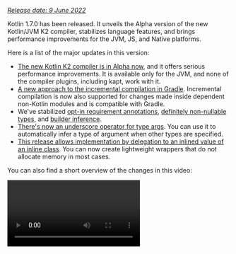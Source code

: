 [//]: # (title: What's new in Kotlin 1.7.0)

_[Release date: 9 June 2022](releases.md#release-details)_

Kotlin 1.7.0 has been released. It unveils the Alpha version of the new Kotlin/JVM K2 compiler, stabilizes language
features, and brings performance improvements for the JVM, JS, and Native platforms.

Here is a list of the major updates in this version:

* [The new Kotlin K2 compiler is in Alpha now](#new-kotlin-k2-compiler-for-the-jvm-in-alpha), and it offers serious
  performance improvements. It is available only for the JVM, and none of the compiler plugins, including kapt, work with it.
* [A new approach to the incremental compilation in Gradle](#a-new-approach-to-incremental-compilation). Incremental
  compilation is now also supported for changes made inside dependent non-Kotlin modules and is compatible with Gradle.
* We've stabilized [opt-in requirement annotations](#stable-opt-in-requirements), [definitely non-nullable types](#stable-definitely-non-nullable-types),
  and [builder inference](#stable-builder-inference).
* [There's now an underscore operator for type args](#underscore-operator-for-type-arguments). You can use it to
  automatically infer a type of argument when other types are specified.
* [This release allows implementation by delegation to an inlined value of an inline class](#allow-implementation-by-delegation-to-an-inlined-value-of-an-inline-class). You can now create
  lightweight wrappers that do not allocate memory in most cases.

You can also find a short overview of the changes in this video:

<video href="54WEfLKtCGk" title="What's new in Kotlin 1.7.0"/>

## New Kotlin K2 compiler for the JVM in Alpha

This Kotlin release introduces the **Alpha** version of the new Kotlin K2 compiler. The new compiler aims to speed up
the development of new language features, unify all of the platforms Kotlin supports, bring performance improvements, and
provide an API for compiler extensions.

We've already published some detailed explanations of our new compiler and its benefits:

* [The Road to the New Kotlin Compiler](https://www.youtube.com/watch?v=iTdJJq_LyoY)
* [K2 Compiler: a Top-Down View](https://www.youtube.com/watch?v=db19VFLZqJM)

It's important to point out that with the Alpha version of the new K2 compiler we were primarily focused on performance
improvements, and it only works with JVM projects. It doesn't support Kotlin/JS, Kotlin/Native, or other multi-platform
projects, and none of compiler plugins, including [kapt](kapt.md), work with it.

Our benchmarks show some outstanding results on our internal projects:

| Project       | Current Kotlin compiler performance | New K2 Kotlin compiler performance | Performance boost |
|---------------|-------------------------------------|------------------------------------|-------------------|
| Kotlin        | 2.2 KLOC/s                          | 4.8 KLOC/s                         | ~ x2.2            |
| YouTrack      | 1.8 KLOC/s                          | 4.2 KLOC/s                         | ~ x2.3            |
| IntelliJ IDEA | 1.8 KLOC/s                          | 3.9 KLOC/s                         | ~ x2.2            |
| Space         | 1.2 KLOC/s                          | 2.8 KLOC/s                         | ~ x2.3            |

> The KLOC/s performance numbers stand for the number of thousands of lines of code that the compiler processes per
> second.
>
> {type="tip"}

You can check out the performance boost on your JVM projects and compare it with the results of the old compiler. To
enable the Kotlin K2 compiler, use the following compiler option:

```bash
-Xuse-k2
```

Also, the K2 compiler [includes a number of bugfixes](https://youtrack.jetbrains.com/issues/KT?q=tag:%20fixed-in-frontend-ir%20sort%20by:%20Priority,%20votes,%20updated).
Please note that even issues with **State: Open** from this list are in fact fixed in K2.

The next Kotlin releases will improve the stability of the K2 compiler and provide more features, so stay tuned!

If you face any performance issues with the Kotlin K2 compiler, please [report them to our issue tracker](https://youtrack.jetbrains.com/newIssue?project=KT&c=Type%20Performance%20Problem&c=Subsystems%20Frontend.%20IR).

## Language

Kotlin 1.7.0 introduces support for implementation by delegation and a new underscore operator for type arguments. It
also stabilizes several language features introduced as previews in previous releases:

* [Implementation by delegation to inlined value of inline class](#allow-implementation-by-delegation-to-an-inlined-value-of-an-inline-class)
* [Underscore operator for type arguments](#underscore-operator-for-type-arguments)
* [Stable builder inference](#stable-builder-inference)
* [Stable opt-in requirements](#stable-opt-in-requirements)
* [Stable definitely non-nullable types](#stable-definitely-non-nullable-types)

### Allow implementation by delegation to an inlined value of an inline class

If you want to create a lightweight wrapper for a value or class instance, it's necessary to implement all interface
methods by hand. Implementation by delegation solves this issue, but it did not work with inline classes before 1.7.0.
This restriction has been removed, so you can now create lightweight wrappers that do not allocate memory in most cases.

```kotlin
interface Bar {
    fun foo() = "foo"
}

@JvmInline
value class BarWrapper(val bar: Bar): Bar by bar

fun main() {
    val bw = BarWrapper(object: Bar {})
    println(bw.foo())
}
```

### Underscore operator for type arguments

Kotlin 1.7.0 introduces an underscore operator, `_`, for type arguments. You can use it to automatically infer a type
argument when other types are specified:

```kotlin
abstract class SomeClass<T> {
    abstract fun execute(): T
}

class SomeImplementation : SomeClass<String>() {
    override fun execute(): String = "Test"
}

class OtherImplementation : SomeClass<Int>() {
    override fun execute(): Int = 42
}

object Runner {
    inline fun <reified S: SomeClass<T>, T> run(): T {
        return S::class.java.getDeclaredConstructor().newInstance().execute()
    }
}

fun main() {
    // T is inferred as String because SomeImplementation derives from SomeClass<String>
    val s = Runner.run<SomeImplementation, _>()
    assert(s == "Test")

    // T is inferred as Int because OtherImplementation derives from SomeClass<Int>
    val n = Runner.run<OtherImplementation, _>()
    assert(n == 42)
}
```

> You can use the underscore operator in any position in the variables list to infer a type argument.
>
{type="note"}

### Stable builder inference

Builder inference is a special kind of type inference that is useful when calling generic builder functions. It helps
the compiler infer the type arguments of a call using the type information about other calls inside its lambda argument.

Starting with 1.7.0, builder inference is automatically activated if a regular type inference cannot get enough
information about a type without specifying the `-Xenable-builder-inference` compiler option, which
was [introduced in 1.6.0](whatsnew16.md#changes-to-builder-inference).

[Learn how to write custom generic builders](using-builders-with-builder-inference.md).

### Stable opt-in requirements

[Opt-in requirements](opt-in-requirements.md) are now [Stable](components-stability.md) and do not require
additional compiler configuration.

Before 1.7.0, the opt-in feature itself required the argument `-opt-in=kotlin.RequiresOptIn` to avoid a warning. It no
longer requires this; however, you can still use the compiler argument `-opt-in` to opt-in for other
annotations, [module-wise](opt-in-requirements.md#module-wide-opt-in).

### Stable definitely non-nullable types

In Kotlin 1.7.0, definitely non-nullable types have been promoted to [Stable](components-stability.md). They provide
better interoperability when extending generic Java classes and interfaces.

You can mark a generic type parameter as definitely non-nullable at the use site with the new syntax `T & Any.` The
syntactic form comes from the notation for [intersection types](https://en.wikipedia.org/wiki/Intersection_type) and is
now limited to a type parameter with nullable upper bounds on the left side of `&` and a non-nullable `Any` on the right
side:

```kotlin
fun <T> elvisLike(x: T, y: T & Any): T & Any = x ?: y

fun main() {
    // OK
    elvisLike<String>("", "").length
    // Error: 'null' cannot be a value of a non-null type
    elvisLike<String>("", null).length

    // OK
    elvisLike<String?>(null, "").length
    // Error: 'null' cannot be a value of a non-null type
    elvisLike<String?>(null, null).length
}
```

Learn more about definitely non-nullable types
in [this KEEP](https://github.com/Kotlin/KEEP/blob/c72601cf35c1e95a541bb4b230edb474a6d1d1a8/proposals/definitely-non-nullable-types.md).

## Kotlin/JVM

This release brings performance improvements for the Kotlin/JVM compiler and a new compiler option. Additionally,
callable references to functional interface constructors have become Stable. Note that since 1.7.0, the default target
version for Kotlin/JVM compilations is now `1.8`.

* [Compiler performance optimizations](#compiler-performance-optimizations)
* [New compiler option `-Xjdk-release`](#new-compiler-option-xjdk-release)
* [Stable callable references to functional interface constructors](#stable-callable-references-to-functional-interface-constructors)
* [Removed the JVM target version 1.6](#removed-jvm-target-version-1-6)

### Compiler performance optimizations

Kotlin 1.7.0 introduces performance improvements for the Kotlin/JVM compiler. According to our benchmarks, compilation
time has been [reduced by 10% on average](https://youtrack.jetbrains.com/issue/KT-48233/Switching-to-JVM-IR-backend-increases-compilation-time-by-more-t#focus=Comments-27-6114542.0-0)
compared to Kotlin 1.6.0. Projects with lots of usages of inline functions, for
example, [projects using `kotlinx.html`](https://youtrack.jetbrains.com/issue/KT-51416/Compilation-of-kotlinx-html-DSL-should-still-be-faster),
will compile faster thanks to the improvements to the bytecode postprocessing.

### New compiler option: -Xjdk-release

Kotlin 1.7.0 presents a new compiler option, `-Xjdk-release`. This option is similar to
the [javac's command-line `--release` option](http://openjdk.java.net/jeps/247). The `-Xjdk-release` option controls the
target bytecode version and limits the API of the JDK in the classpath to the specified Java version. For
example, `kotlinc -Xjdk-release=1.8` won't allow referencing `java.lang.Module` even if the JDK in the dependencies is
version 9 or higher.

> This option is [not guaranteed](https://youtrack.jetbrains.com/issue/KT-29974) to be effective for each JDK distribution.
>
{type="note"}

Please leave your feedback
on [this YouTrack ticket](https://youtrack.jetbrains.com/issue/KT-29974/Add-a-compiler-option-Xjdk-release-similar-to-javac-s-release-to).

### Stable callable references to functional interface constructors

[Callable references](reflection.md#callable-references) to functional interface constructors are
now [Stable](components-stability.md). Learn how
to [migrate](fun-interfaces.md#migration-from-an-interface-with-constructor-function-to-a-functional-interface)
from an interface with a constructor function to a functional interface using callable references.

Please report any issues you find in [YouTrack](https://youtrack.jetbrains.com/newissue?project=kt).

### Removed JVM target version 1.6

The default target version for Kotlin/JVM compilations is `1.8`. The `1.6` target has been removed.

Please migrate to JVM target 1.8 or above. Learn how to update the JVM target version for:

* [Gradle](gradle.md#attributes-specific-to-jvm)
* [Maven](maven.md#attributes-specific-to-jvm)
* [The command-line compiler](compiler-reference.md#jvm-target-version)

## Kotlin/Native

Kotlin 1.7.0 includes changes to Objective-C and Swift interoperability and stabilizes features that were introduced in
previous releases. It also brings performance improvements for the new memory manager along with other updates:

* [Performance improvements for the new memory manager](#performance-improvements-for-the-new-memory-manager)
* [Unified compiler plugin ABI with JVM and JS IR backends](#unified-compiler-plugin-abi-with-jvm-and-js-ir-backends)
* [Support for standalone Android executables](#support-for-standalone-android-executables)
* [Interop with Swift async/await: returning `Void` instead of `KotlinUnit`](#interop-with-swift-async-await-returning-void-instead-of-kotlinunit)
* [Prohibited undeclared exceptions through Objective-C bridges](#prohibited-undeclared-exceptions-through-objective-c-bridges)
* [Improved CocoaPods integration](#improved-cocoapods-integration)
* [Overriding of the Kotlin/Native compiler download URL](#overriding-the-kotlin-native-compiler-download-url)

### Performance improvements for the new memory manager

> The new Kotlin/Native memory manager is in [Alpha](components-stability.md).
> It may change incompatibly and require manual migration in the future.
> We would appreciate your feedback in [YouTrack](https://youtrack.jetbrains.com/issue/KT-48525).
>
{type="note"}

The new memory manager is still in Alpha, but it is on its way to becoming [Stable](components-stability.md).
This release delivers significant performance improvements for the new memory manager, especially in garbage
collection (GC). In particular, concurrent implementation of the sweep phase, [introduced in 1.6.20](whatsnew1620.md),
is now enabled by default. This helps reduce the time the application is paused for GC. The new GC scheduler is better
at choosing the GC frequency, especially for larger heaps.

Also, we've specifically optimized debug binaries, ensuring that the proper optimization level and link-time
optimizations are used in the implementation code of the memory manager. This helped us improve execution time by
roughly 30% for debug binaries on our benchmarks.

Try using the new memory manager in your projects to see how it works, and share your feedback with us
in [YouTrack](https://youtrack.jetbrains.com/issue/KT-48525).

### Unified compiler plugin ABI with JVM and JS IR backends

Starting with Kotlin 1.7.0, the Kotlin Multiplatform Gradle plugin uses the embeddable compiler jar for Kotlin/Native by
default. This [feature was announced in 1.6.0](whatsnew16.md#unified-compiler-plugin-abi-with-jvm-and-js-ir-backends) as
Experimental, and now it's stable and ready to use.

This improvement is very handy for library authors, as it improves the compiler plugin development experience. Before
this release, you had to provide separate artifacts for Kotlin/Native, but now you can use the same compiler plugin
artifacts for Native and other supported platforms.

> This feature might require plugin developers to take migration steps for their existing plugins.
>
> Learn how to prepare your plugin for the update in
> this [YouTrack issue](https://youtrack.jetbrains.com/issue/KT-48595).
>
{type="warning"}

### Support for standalone Android executables

Kotlin 1.7.0 provides full support for generating standard executables for Android Native targets.
It was [introduced in 1.6.20](whatsnew1620.md#support-for-standalone-android-executables), and now it's enabled
by default.

If you want to roll back to the previous behavior when Kotlin/Native generated shared libraries, use the following
setting:

```kotlin
binaryOptions["androidProgramType"] = "nativeActivity"
```

### Interop with Swift async/await: returning Void instead of KotlinUnit

Kotlin `suspend` functions now return the `Void` type instead of `KotlinUnit` in Swift. This is the result of the
improved interop with Swift's `async`/`await`. This feature
was [introduced in 1.6.20](whatsnew1620.md#interop-with-swift-async-await-returning-void-instead-of-kotlinunit),
and this release enables this behavior by default.

You don't need to use the `kotlin.native.binary.unitSuspendFunctionObjCExport=proper` property anymore to return the
proper type for such functions.

### Prohibited undeclared exceptions through Objective-C bridges

When you call Kotlin code from Swift/Objective-C code (or vice versa) and this code throws an exception, it should be
handled by the code where the exception occurred, unless you specifically allowed the forwarding of exceptions between
languages with proper conversion (for example, using the `@Throws` annotation).

Previously, Kotlin had another unintended behavior where undeclared exceptions could "leak" from one language to another
in some cases. Kotlin 1.7.0 fixes that issue, and now such cases lead to program termination.

So, for example, if you have a `{ throw Exception() }` lambda in Kotlin and call it from Swift, in Kotlin 1.7.0 it will
terminate as soon as the exception reaches the Swift code. In previous Kotlin versions, such an exception could leak to
the Swift code.

The `@Throws` annotation continues to work as before.

### Improved CocoaPods integration

Starting with Kotlin 1.7.0, you no longer need to install the `cocoapods-generate` plugin if you want to integrate
CocoaPods in your projects.

Previously, you needed to install both the CocoaPods dependency manager and the `cocoapods-generate` plugin to use
CocoaPods, for example, to handle [iOS dependencies](multiplatform-mobile-ios-dependencies.md#with-cocoapods) in
Kotlin Multiplatform Mobile projects.

Now setting up the CocoaPods integration is easier, and we've resolved the issue when `cocoapods-generate` couldn't be
installed on Ruby 3 and later. Now the newest Ruby versions that work better on Apple M1 are also supported.

See how to set up
the [initial CocoaPods integration](native-cocoapods.md#set-up-the-environment-to-work-with-cocoapods).

### Overriding the Kotlin/Native compiler download URL

Starting with Kotlin 1.7.0, you can customize the download URL for the Kotlin/Native compiler. This is useful when
external links on the CI are forbidden.

To override the default base URL `https://download.jetbrains.com/kotlin/native/builds`, use the following Gradle
property:

```properties
kotlin.native.distribution.baseDownloadUrl=https://example.com
```

> The downloader will append the native version and target OS to this base URL to ensure it downloads the actual
> compiler distribution.
>
{type="note"}

## Kotlin/JS

Kotlin/JS is receiving further improvements to the [JS IR compiler backend](js-ir-compiler.md) along with other updates
that can make your development experience better:

* [Performance improvements for the new IR backend](#performance-improvements-for-the-new-ir-backend)
* [Minification for member names when using IR](#minification-for-member-names-when-using-ir)
* [Support for older browsers via polyfills in the IR backend](#support-for-older-browsers-via-polyfills-in-the-ir-backend)
* [Dynamically load JavaScript modules from js expressions](#dynamically-load-javascript-modules-from-js-expressions)
* [Specify environment variables for JavaScript test runners](#specify-environment-variables-for-javascript-test-runners)

### Performance improvements for the new IR backend

This release has some major updates that should improve your development experience:

* Incremental compilation performance of Kotlin/JS has been significantly improved. It takes less time to build your JS
  projects. Incremental rebuilds should now be roughly on par with the legacy backend in many cases now.
* The Kotlin/JS final bundle requires less space, as we have significantly reduced the size of the final artifacts.
  We've measured up to a 20% reduction in the production bundle size compared to the legacy backend for some large
  projects.
* Type checking for interfaces has been improved by orders of magnitude.
* Kotlin generates higher-quality JS code

### Minification for member names when using IR

The Kotlin/JS IR compiler now uses its internal information about the relationships of your Kotlin classes and functions
to apply more efficient minification, shortening the names of functions, properties, and classes. This shrinks the
resulting bundled applications.

This type of minification is automatically applied when you build your Kotlin/JS application in production mode and is
enabled by default. To disable member name minification, use the `-Xir-minimized-member-names` compiler flag:

```kotlin
kotlin {
    js(IR) {
        compilations.all {
            compileKotlinTask.kotlinOptions.freeCompilerArgs += listOf("-Xir-minimized-member-names=false")
        }
    }
}
```

### Support for older browsers via polyfills in the IR backend

The IR compiler backend for Kotlin/JS now includes the same polyfills as the legacy backend. This allows code compiled
with the new compiler to run in older browsers that do not support all the methods from ES2015 used by the Kotlin
standard library. Only those polyfills actually used by the project are included in the final bundle, which minimizes
their potential impact on the bundle size.

This feature is enabled by default when using the IR compiler, and you don't need to configure it.

### Dynamically load JavaScript modules from js expressions

When working with the JavaScript modules, most applications use static imports, whose use is covered with
the [JavaScript module integration](js-modules.md). However, Kotlin/JS was missing a mechanism to load JavaScript
modules dynamically at runtime in your applications.

Starting with Kotlin 1.7.0, the `import` statement from JavaScript is supported in `js` blocks, allowing you to
dynamically bring packages into your application at runtime:

```kotlin
val myPackage = js("import('my-package')")
```

### Specify environment variables for JavaScript test runners

To tune Node.js package resolution or pass external information to Node.js tests, you can now specify environment
variables used by the JavaScript test runners. To define an environment variable, use the `environment()` function with
a key-value pair inside the `testTask` block in your build script:

```kotlin
kotlin {
    js {
        nodejs {
            testTask {
                environment("key", "value")
            }
        }
    }
}
```

## Standard library

In Kotlin 1.7.0, the standard library has received a range of changes and improvements. They introduce new features,
stabilize experimental ones, and unify support for named capturing groups for Native, JS, and the JVM:

* [min() and max() collection functions return as non-nullable](#min-and-max-collection-functions-return-as-non-nullable)
* [Regular expression matching at specific indices](#regular-expression-matching-at-specific-indices)
* [Extended support of previous language and API versions](#extended-support-for-previous-language-and-api-versions)
* [Access to annotations via reflection](#access-to-annotations-via-reflection)
* [Stable deep recursive functions](#stable-deep-recursive-functions)
* [Time marks based on inline classes for default time source](#time-marks-based-on-inline-classes-for-default-time-source)
* [New experimental extension functions for Java Optionals](#new-experimental-extension-functions-for-java-optionals)
* [Support for named capturing groups in JS and Native](#support-for-named-capturing-groups-in-js-and-native)

### min() and max() collection functions return as non-nullable

In [Kotlin 1.4.0](whatsnew14.md), we renamed the `min()` and `max()` collection functions to `minOrNull()`
and `maxOrNull()`. These new names better reflect their behavior – returning null if the receiver collection is empty.
It also helped align the functions' behavior with naming conventions used throughout the Kotlin collections API.

The same was true of `minBy()`, `maxBy()`, `minWith()`, and `maxWith()`, which all got their *OrNull() synonyms in
Kotlin 1.4.0. Older functions affected by this change were gradually deprecated.

Kotlin 1.7.0 reintroduces the original function names, but with a non-nullable return type. The new `min()`, `max()`
, `minBy()`, `maxBy()`, `minWith()`, and `maxWith()` functions now strictly return the collection element or throw an
exception.

```kotlin
fun main() {
    val numbers = listOf<Int>()
    println(numbers.maxOrNull()) // "null"
    println(numbers.max()) // "Exception in... Collection is empty."
}
```

### Regular expression matching at specific indices

The `Regex.matchAt()` and `Regex.matchesAt()`
functions, [introduced in 1.5.30](whatsnew1530.md#matching-with-regex-at-a-particular-position), are now Stable. They
provide a way to check whether a regular expression has an exact match at a particular position in a `String`
or `CharSequence`.

`matchesAt()` checks for a match and returns a boolean result:

```kotlin
fun main() {
    val releaseText = "Kotlin 1.7.0 is on its way!"
    // regular expression: one digit, dot, one digit, dot, one or more digits
    val versionRegex = "\\d[.]\\d[.]\\d+".toRegex()

    println(versionRegex.matchesAt(releaseText, 0)) // "false"
    println(versionRegex.matchesAt(releaseText, 7)) // "true"
}
```

`matchAt()` returns the match if it's found, or `null` if it isn't:

```kotlin
fun main() {
    val releaseText = "Kotlin 1.7.0 is on its way!"
    val versionRegex = "\\d[.]\\d[.]\\d+".toRegex()

    println(versionRegex.matchAt(releaseText, 0)) // "null"
    println(versionRegex.matchAt(releaseText, 7)?.value) // "1.7.0"
}
```

We'd be grateful for your feedback on this [YouTrack issue](https://youtrack.jetbrains.com/issue/KT-34021).

### Extended support for previous language and API versions

To support library authors developing libraries that are meant to be consumable in a wide range of previous Kotlin
versions, and to address the increased frequency of major Kotlin releases, we have extended our support for previous
language and API versions.

With Kotlin 1.7.0, we're supporting three previous language and API versions rather than two. This means Kotlin 1.7.0
supports the development of libraries targeting Kotlin versions down to 1.4.0. For more information on backward
compatibility, see [Compatibility modes](compatibility-modes.md).

### Access to annotations via reflection

The `KAnnotatedElement.[findAnnotations()](https://kotlinlang.org/api/latest/jvm/stdlib/kotlin.reflect.full/find-annotations.html)`
extension function, which was first [introduced in 1.6.0](whatsnew16.md#repeatable-annotations-with-runtime-retention-for-1-8-jvm-target),
is now [Stable](components-stability.md). This [reflection](reflection.md)
function returns all annotations of a given type on an element, including individually applied and repeated annotations.

```kotlin
@Repeatable
annotation class Tag(val name: String)

@Tag("First Tag")
@Tag("Second Tag")
fun taggedFunction() {
    println("I'm a tagged function!")
}

fun main() {
    val x = ::taggedFunction
    val foo = x as KAnnotatedElement
    println(foo.findAnnotations<Tag>())
    // [@Tag(name=First Tag), @Tag(name=Second Tag)]
}
```

### Stable deep recursive functions

Deep recursive functions have been available as an experimental feature
since [Kotlin 1.4.0](https://blog.jetbrains.com/kotlin/2020/07/kotlin-1-4-rc-debugging-coroutines/#Defining_deep_recursive_functions_using_coroutines),
and they are now [Stable](components-stability.md) in Kotlin 1.7.0. Using `DeepRecursiveFunction`, you can define a
function that keeps its stack on the heap instead of using the actual call stack. This allows you to run very deep
recursive computations. To call a deep recursive function, `invoke` it.

In this example, a deep recursive function is used to calculate the depth of a binary tree recursively. Even though this
sample function calls itself recursively 100,000 times, no `StackOverflowError` is thrown:

```kotlin
class Tree(val left: Tree?, val right: Tree?)

val calculateDepth = DeepRecursiveFunction<Tree?, Int> { t ->
    if (t == null) 0 else maxOf(
        callRecursive(t.left),
        callRecursive(t.right)
    ) + 1
}

fun main() {
    // Generate a tree with a depth of 100_000
    val deepTree = generateSequence(Tree(null, null)) { prev ->
        Tree(prev, null)
    }.take(100_000).last()

    println(calculateDepth(deepTree)) // 100000
}
```

Consider using deep recursive functions in your code where your recursion depth exceeds 1000 calls.

### Time marks based on inline classes for default time source

Kotlin 1.7.0 improves the performance of time measurement functionality by changing the time marks returned
by `TimeSource.Monotonic` into inline value classes. This means that calling functions like `markNow()`, `elapsedNow()`
, `measureTime()`, and `measureTimedValue()` doesn't allocate wrapper classes for their `TimeMark` instances. Especially
when measuring a piece of code that is part of a hot path, this can help minimize the performance impact of the
measurement:

```kotlin
@OptIn(ExperimentalTime::class)
fun main() {
    val mark = TimeSource.Monotonic.markNow() // Returned `TimeMark` is inline class
    val elapsedDuration = mark.elapsedNow()
}
```

> This optimization is only available if the time source from which the `TimeMark` is obtained is statically known to
> be `TimeSource.Monotonic`.
>
{type="note"}

### New experimental extension functions for Java Optionals

Kotlin 1.7.0 comes with new convenience functions that simplify working with `Optional` classes in Java. These new
functions can be used to unwrap and convert optional objects on the JVM and help make working with Java APIs more
concise.

The `getOrNull()`, `getOrDefault()`, and `getOrElse()` extension functions allow you to get the value of an `Optional`
if it's present. Otherwise, you get a default value, `null`, or a value returned by a function, respectively:

```kotlin
val presentOptional = Optional.of("I'm here!")

println(presentOptional.getOrNull())
// "I'm here!"

val absentOptional = Optional.empty<String>()

println(absentOptional.getOrNull())
// null
println(absentOptional.getOrDefault("Nobody here!"))
// "Nobody here!"
println(absentOptional.getOrElse {
    println("Optional was absent!")
    "Default value!"
})
// "Optional was absent!"
// "Default value!"
```

The `toList()`, `toSet()`, and `asSequence()` extension functions convert the value of a present `Optional` to a list,
set, or sequence, or return an empty collection otherwise. The `toCollection()` extension function appends
the `Optional` value to an already existing destination collection:

```kotlin
val presentOptional = Optional.of("I'm here!")
val absentOptional = Optional.empty<String>()
println(presentOptional.toList() + "," + absentOptional.toList())
// ["I'm here!"], []
println(presentOptional.toSet() + "," + absentOptional.toSet())
// ["I'm here!"], []
val myCollection = mutableListOf<String>()
absentOptional.toCollection(myCollection)
println(myCollection)
// []
presentOptional.toCollection(myCollection)
println(myCollection)
// ["I'm here!"]
val list = listOf(presentOptional, absentOptional).flatMap { it.asSequence() }
println(list)
// ["I'm here!"]
```

These extension functions are being introduced as Experimental in Kotlin 1.7.0. You can learn more about `Optional`
extensions in [this KEEP](https://github.com/Kotlin/KEEP/pull/291). As always, we welcome your feedback in
the [Kotlin issue tracker](https://kotl.in/issue).

### Support for named capturing groups in JS and Native

Starting with Kotlin 1.7.0, named capturing groups are supported not only on the JVM, but on the JS and Native platforms
as well.

To give a name to a capturing group, use the (`?<name>group`) syntax in your regular expression. To get the text matched
by a group, call the newly introduced [`MatchGroupCollection.get()`](https://kotlinlang.org/api/latest/jvm/stdlib/kotlin.text/get.html)
function and pass the group name.

#### Retrieve matched group value by name

Consider this example for matching city coordinates. To get a collection of groups matched by the regular expression,
use [`groups`](https://kotlinlang.org/api/latest/jvm/stdlib/kotlin.text/-match-result/groups.html). Compare retrieving a
group's contents by its number (index) and by its name using `value`:

```kotlin
fun main() {
    val regex = "\\b(?<city>[A-Za-z\\s]+),\\s(?<state>[A-Z]{2}):\\s(?<areaCode>[0-9]{3})\\b".toRegex()
    val input = "Coordinates: Austin, TX: 123"
    val match = regex.find(input)!!
    println(match.groups["city"]?.value) // "Austin" — by name
    println(match.groups[2]?.value) // "TX" — by number
}
```

#### Named backreferencing

You can now also use group names when backreferencing groups. Backreferences match the same text that was previously
matched by a capturing group. For this, use the `\k<name>` syntax in your regular expression:

```kotlin
fun backRef() {
    val regex = "(?<title>\\w+), yes \\k<title>".toRegex()
    val match = regex.find("Do you copy? Sir, yes Sir!")!!
    println(match.value) // "Sir, yes Sir"
    println(match.groups["title"]?.value) // "Sir"
}
```

#### Named groups in replacement expressions

Named group references can be used with replacement expressions. Consider
the [`replace()`](https://kotlinlang.org/api/latest/jvm/stdlib/kotlin.text/-regex/replace.html) function that substitutes all
occurrences of the specified regular expression in the input with a replacement expression, and
the [`replaceFirst()`](https://kotlinlang.org/api/latest/jvm/stdlib/kotlin.text/-regex/replace-first.html) function that
swaps the first match only.

Occurrences of `${name}` in the replacement string are substituted with the subsequences corresponding to the captured
groups with the specified name. You can compare replacements in group references by name and index:

```kotlin
fun dateReplace() {
    val dateRegex = Regex("(?<dd>\\d{2})-(?<mm>\\d{2})-(?<yyyy>\\d{4})")
    val input = "Date of birth: 27-04-2022"
    println(dateRegex.replace(input, "\${yyyy}-\${mm}-\${dd}")) // "Date of birth: 2022-04-27" — by name
    println(dateRegex.replace(input, "\$3-\$2-\$1")) // "Date of birth: 2022-04-27" — by number
}
```

## Gradle

This release introduces new build reports, support for Gradle plugin variants, new statistics in kapt, and a lot more:

* [A new approach to incremental compilation](#a-new-approach-to-incremental-compilation)
* [New build reports for tracking compiler performance](#build-reports-for-kotlin-compiler-tasks)
* [Changes to the minimum supported versions of Gradle and the Android Gradle plugin](#bumping-minimum-supported-versions)
* [Support for Gradle plugin variants](#support-for-gradle-plugin-variants)
* [Updates in the Kotlin Gradle plugin API](#updates-in-the-kotlin-gradle-plugin-api)
* [Availability of the sam-with-receiver plugin via the plugins API](#the-sam-with-receiver-plugin-is-available-via-the-plugins-api)
* [Changes in compile tasks](#changes-in-compile-tasks)
* [New statistics of generated files by each annotation processor in kapt](#statistics-of-generated-files-by-each-annotation-processor-in-kapt)
* [Deprecation of the kotlin.compiler.execution.strategy system property](#deprecation-of-the-kotlin-compiler-execution-strategy-system-property)
* [Removal of deprecated options, methods, and plugins](#removal-of-deprecated-options-methods-and-plugins)

### A new approach to incremental compilation

> The new approach to incremental compilation is [Experimental](components-stability.md). It may be dropped or changed at any time.
> Opt-in is required (see the details below). We encourage you to use it only for evaluation purposes, and we would
> appreciate your feedback in [YouTrack](https://youtrack.jetbrains.com/issues/KT).
>
{type="warning"}

In Kotlin 1.7.0, we've reworked incremental compilation for cross-module changes. Now incremental compilation is also
supported for changes made inside dependent non-Kotlin modules, and it is compatible with
the [Gradle build cache](https://docs.gradle.org/current/userguide/build_cache.html). Support for compilation avoidance
has also been improved.

We expect you'll see the most significant benefit of the new approach if you use the build cache or frequently make
changes in non-Kotlin Gradle modules. Our tests for the Kotlin project on the `kotlin-gradle-plugin` module show an
improvement of greater than 80% for the changes after the cache hit.

To try this new approach, set the following option in your `gradle.properties`:

```properties
kotlin.incremental.useClasspathSnapshot=true
```

> The new approach to incremental compilation is currently available for the JVM backend in the Gradle build system
> only.
>
{type="note"}

Learn how the new approach to incremental compilation is implemented under the hood in
[this blog post](https://blog.jetbrains.com/kotlin/2022/07/a-new-approach-to-incremental-compilation-in-kotlin/).

Our plan is to stabilize this technology and add support for other backends (JS, for instance) and build systems. We'd
appreciate your reports in [YouTrack](https://youtrack.jetbrains.com/issues/KT) about any issues or strange behavior you
encounter in this compilation scheme. Thank you!

The Kotlin team is very grateful to [Ivan Gavrilovic](https://github.com/gavra0), [Hung Nguyen](https://github.com/hungvietnguyen),
[Cédric Champeau](https://github.com/melix), and other external contributors for their help.

### Build reports for Kotlin compiler tasks

> Kotlin build reports are [Experimental](components-stability.md). They may be dropped or changed at any time.
> Opt-in is required (see details below). Use them only for evaluation purposes. We appreciate your feedback on them
> in [YouTrack](https://youtrack.jetbrains.com/issues/KT).
>
{type="warning"}

Kotlin 1.7.0 introduces build reports that help track compiler performance. Reports contain the durations of different
compilation phases and reasons why compilation couldn't be incremental.

Build reports come in handy when you want to investigate issues with compiler tasks, for example:

* When the Gradle build takes too much time and you want to understand the root cause of the poor performance.
* When the compilation time for the same project differs, sometimes taking seconds, sometimes taking minutes.

To enable build reports, declare where to save the build report output in `gradle.properties`:

```properties
kotlin.build.report.output=file
```

The following values (and their combinations) are available:

* `file` saves build reports in a local file.
* `build_scan` saves build reports in the `custom values` section of the [build scan](https://scans.gradle.com/).

  > The Gradle Enterprise plugin limits the number of custom values and their length. In big projects, some values could
  be lost.
  >
  {type="note"}

* `http` posts build reports using HTTP(S). The POST method sends metrics in the JSON format. Data may change from version
  to version. You can see the current version of the sent data in the [Kotlin repository](https://github.com/JetBrains/kotlin/blob/master/libraries/tools/kotlin-gradle-plugin/src/common/kotlin/org/jetbrains/kotlin/gradle/plugin/statistics/CompileStatisticsData.kt).

There are two common cases that analyzing build reports for long-running compilations can help you resolve:

* The build wasn't incremental. Analyze the reasons and fix underlying problems.
* The build was incremental, but took too much time. Try to reorganize source files — split big files, save separate
  classes in different files, refactor large classes, declare top-level functions in different files, and so on.

Learn more about new build reports in [this blog post](https://blog.jetbrains.com/kotlin/2022/06/introducing-kotlin-build-reports/).

You are welcome to try using build reports in your infrastructure. If you have any feedback, encounter any issues, or
want to suggest improvements, please don't hesitate to report them in
our [issue tracker](https://youtrack.jetbrains.com/newIssue). Thank you!

### Bumping minimum supported versions

Starting with Kotlin 1.7.0, the minimum supported Gradle version is 6.7.1. We had
to [raise the version](https://youtrack.jetbrains.com/issue/KT-49733/Bump-minimal-supported-Gradle-version-to-6-7-1) to
support [Gradle plugin variants](#support-for-gradle-plugin-variants) and the new Gradle API. In the future, we should
not have to raise the minimum supported version as often, thanks to the Gradle plugin variants feature.

Also, the minimal supported Android Gradle plugin version is now 3.6.4.

### Support for Gradle plugin variants

Gradle 7.0 introduced a new feature for Gradle plugin authors
— [plugins with variants](https://docs.gradle.org/7.0/userguide/implementing_gradle_plugins.html#plugin-with-variants).
This feature makes it easier to add support for new Gradle features while maintaining compatibility for Gradle versions
below 7.1. Learn more about [variant selection in Gradle](https://docs.gradle.org/current/userguide/variant_model.html).

With Gradle plugin variants, we can ship different Kotlin Gradle plugin variants for different Gradle versions. The goal
is to support the base Kotlin compilation in the `main` variant, which corresponds to the oldest supported versions of
Gradle. Each variant will have implementations for Gradle features from a corresponding release. The latest variant will
support the widest Gradle feature set. With this approach, we can extend support for older Gradle versions with limited
functionality.

Currently, there are only two variants of the Kotlin Gradle plugin:

* `main` for Gradle versions 6.7.1–6.9.2
* `gradle70` for Gradle versions 7.0 and higher

In future Kotlin releases, we may add more.

To check which variant your build uses, enable
the [`--info` log level](https://docs.gradle.org/current/userguide/logging.html#sec:choosing_a_log_level) and find a
string in the output starting with `Using Kotlin Gradle plugin`, for example, `Using Kotlin Gradle plugin main variant`.

> Here are workarounds for some known issues with variant selection in Gradle:
> * [ResolutionStrategy in pluginManagement is not working for plugins with multivariants](https://github.com/gradle/gradle/issues/20545)
> * [Plugin variants are ignored when a plugin is added as the `buildSrc` common dependency](https://github.com/gradle/gradle/issues/20847)
>
{type="note"}

Leave your feedback
on [this YouTrack ticket](https://youtrack.jetbrains.com/issue/KT-49227/Support-Gradle-plugins-variants).

### Updates in the Kotlin Gradle plugin API

The Kotlin Gradle plugin API artifact has received several improvements:

* There are new interfaces for Kotlin/JVM and Kotlin/kapt tasks with user-configurable inputs.
* There is a new `KotlinBasePlugin` interface that all Kotlin plugins inherit from. Use this interface when you want to
  trigger some configuration action whenever any Kotlin Gradle plugin (JVM, JS, Multiplatform, Native, and other
  platforms) is applied:

  ```kotlin
  project.plugins.withType<org.jetbrains.kotlin.gradle.plugin.KotlinBasePlugin>() {
      // Configure your action here
  }
  ```
  You can leave your feedback about the `KotlinBasePlugin`
  in [this YouTrack ticket](https://youtrack.jetbrains.com/issue/KT-48008/Consider-offering-a-KotlinBasePlugin).

* We've laid the groundwork for the Android Gradle plugin to configure Kotlin compilation within itself, meaning you
  won't need to add the Kotlin Android Gradle plugin to your build.
  Follow [Android Gradle Plugin release announcements](https://developer.android.com/studio/releases/gradle-plugin) to
  learn about the added support and try it out!

### The sam-with-receiver plugin is available via the plugins API

The [sam-with-receiver compiler plugin](sam-with-receiver-plugin.md) is now available via
the [Gradle plugins DSL](https://docs.gradle.org/current/userguide/plugins.html#sec:plugins_block):

```kotlin
plugins {
    id("org.jetbrains.kotlin.plugin.sam.with.receiver") version "$kotlin_version"
}
```

### Changes in compile tasks

Compile tasks have received lots of changes in this release:

* Kotlin compile tasks no longer inherit the Gradle `AbstractCompile` task. They inherit only the `DefaultTask`.
* The `AbstractCompile` task has the `sourceCompatibility` and `targetCompatibility` inputs. Since the `AbstractCompile`
  task is no longer inherited, these inputs are no longer available in Kotlin users' scripts.
* The `SourceTask.stableSources` input is no longer available, and you should use the `sources` input. `setSource(...)`
  methods that are still available.
* All compile tasks now use the `libraries` input for a list of libraries required for compilation. The `KotlinCompile`
  task still has the deprecated Kotlin property `classpath`, which will be removed in future releases.
* Compile tasks still implement the `PatternFilterable` interface, which allows the filtering of Kotlin sources.
  The `sourceFilesExtensions` input was removed in favor of using `PatternFilterable` methods.
* The deprecated `Gradle destinationDir: File` output was replaced with the `destinationDirectory: DirectoryProperty`
  output.
* The Kotlin/Native `AbstractNativeCompile` task now inherits the `AbstractKotlinCompileTool` base class. This is an
  initial step toward integrating Kotlin/Native build tools into all the other tools.

Please leave your feedback in [this YouTrack ticket](https://youtrack.jetbrains.com/issue/KT-32805).

### Statistics of generated files by each annotation processor in kapt

The `kotlin-kapt` Gradle plugin
already [reports performance statistics for each processor](https://github.com/JetBrains/kotlin/pull/4280). Starting
with Kotlin 1.7.0, it can also report statistics on the number of generated files for each annotation processor.

This is useful to track if there are unused annotation processors as a part of the build. You can use the generated
report to find modules that trigger unnecessary annotation processors and update the modules to prevent that.

Enable the statistics in two steps:

* Set the `showProcessorStats` flag to `true` in your `build.gradle.kts`:

  ```kotlin
  kapt {
      showProcessorStats = true
  }

* Set the `kapt.verbose` Gradle property to `true` in your `gradle.properties`:
  ```properties
  kapt.verbose=true
  ```

> You can also enable verbose output via the [command line option `verbose`](kapt.md#using-in-cli).
>
{type="note"}

The statistics will appear in the logs with the `info` level. You'll see the `Annotation processor stats:` line followed
by statistics on the execution time of each annotation processor. After these lines, there will be
the `Generated files report:` line followed by statistics on the number of generated files for each annotation
processor. For example:

```text
[INFO] Annotation processor stats:
[INFO] org.mapstruct.ap.MappingProcessor: total: 290 ms, init: 1 ms, 3 round(s): 289 ms, 0 ms, 0 ms
[INFO] Generated files report:
[INFO] org.mapstruct.ap.MappingProcessor: total sources: 2, sources per round: 2, 0, 0
```

Please leave your feedback
in [this YouTrack ticket](https://youtrack.jetbrains.com/issue/KT-51132/KAPT-Support-reporting-the-number-of-generated-files-by-each-ann).

### Deprecation of the kotlin.compiler.execution.strategy system property

Kotlin 1.6.20
introduced [new properties for defining a Kotlin compiler execution strategy](whatsnew1620.md#properties-for-defining-kotlin-compiler-execution-strategy).
In Kotlin 1.7.0, a deprecation cycle has started for the old system property `kotlin.compiler.execution.strategy` in
favor of the new properties.

When using the `kotlin.compiler.execution.strategy` system property, you'll receive a warning. This property will be
deleted in future releases. To preserve the old behavior, replace the system property with the Gradle property of the
same name. You can do this in `gradle.properties`, for example:

```properties
kotlin.compiler.execution.strategy=out-of-process
```

You can also use the compile task property `compilerExecutionStrategy`. Learn more about this on
the [Gradle page](gradle.md#defining-kotlin-compiler-execution-strategy).

### Removal of deprecated options, methods, and plugins

#### Removal of the useExperimentalAnnotation method

In Kotlin 1.7.0, we completed the deprecation cycle for the `useExperimentalAnnotation` Gradle method. Use `optIn()`
instead to opt in to using an API in a module.

For example, if your Gradle module is multiplatform:

```kotlin
sourceSets {
    all {
        languageSettings.optIn("org.mylibrary.OptInAnnotation")
    }
}
```

Learn more about [opt-in requirements](opt-in-requirements.md) in Kotlin.

#### Removal of deprecated compiler options

We've completed the deprecation cycle for several compiler options:

* The `kotlinOptions.jdkHome` compiler option was deprecated in 1.5.30 and has been removed in the current release.
  Gradle builds now fail if they contain this option. We encourage you to
  use [Java toolchains](whatsnew1530.md#support-for-java-toolchains), which have been supported since Kotlin 1.5.30.
* The deprecated 'noStdlib' compiler option has also been removed. The Gradle plugin uses
  the `kotlin.stdlib.default.dependency=true` property to control whether the Kotlin standard library is present.

> The compiler arguments `-jdkHome` and `-no-stdlib` are still available.
>
{type="note"}

#### Removal of deprecated plugins

In Kotlin 1.4.0, the `kotlin2js` and `kotlin-dce-plugin` plugins were deprecated, and they have been removed in this
release. Instead of `kotlin2js`, use the new `org.jetbrains.kotlin.js` plugin. Dead code elimination (DCE) works when
the Kotlin/JS Gradle plugin is [properly configured](javascript-dce.md).

In Kotlin 1.6.0, we changed the deprecation level of the `KotlinGradleSubplugin` class to 'ERROR'. Developers used this
class for writing compiler plugins. In this
release, [this class has been removed](https://youtrack.jetbrains.com/issue/KT-48831/). Use
the `KotlinCompilerPluginSupportPlugin` class instead.

> The best practice is to use Kotlin plugins with versions 1.7.0 and higher throughout your project.
>
{type="tip"}

#### Removal of the deprecated coroutines DSL option and property

We removed the deprecated `kotlin.experimental.coroutines` Gradle DSL option and the `kotlin.coroutines` property used
in `gradle.properties`. Now you can just use _[suspending functions](coroutines-basics.md#extract-function-refactoring)_
or [add the `kotlinx.coroutines` dependency](gradle.md#set-a-dependency-on-a-kotlinx-library) to your build
script.

Learn more about coroutines in the [Coroutines guide](coroutines-guide.md).

#### Removal of the type cast in the toolchain extension method

Before Kotlin 1.7.0, you had to do the type cast into the `JavaToolchainSpec` class when configuring the Gradle
toolchain with Kotlin DSL:

```kotlin
kotlin {
    jvmToolchain {
        (this as JavaToolchainSpec).languageVersion.set(JavaLanguageVersion.of(<MAJOR_JDK_VERSION>)
    }
}
```

Now, you can omit the `(this as JavaToolchainSpec)` part:

```kotlin
kotlin {
    jvmToolchain {
        languageVersion.set(JavaLanguageVersion.of(<MAJOR_JDK_VERSION>)
    }
}
```

## Migrating to Kotlin 1.7.0

### Install Kotlin 1.7.0

IntelliJ IDEA 2022.1 and Android Studio Chipmunk (212) automatically suggest updating the Kotlin plugin to 1.7.0.

> For IntelliJ IDEA 2022.2, and Android Studio Dolphin (213) or Android Studio Electric Eel (221), the Kotlin plugin 1.7.0 will be delivered with upcoming IntelliJ IDEA and Android Studios updates.
> 
{type="note"}

The new command-line compiler is available for download on the [GitHub release page](https://github.com/JetBrains/kotlin/releases/tag/v1.7.0).

### Migrate existing or start a new project with Kotlin 1.7.0

* To migrate existing projects to Kotlin 1.7.0, change the Kotlin version to `1.7.0` and reimport your Gradle or Maven
project. [Learn how to update to Kotlin 1.7.0](releases.md#update-to-a-new-release).

* To start a new project with Kotlin 1.7.0, update the Kotlin plugin and run the Project Wizard from **File** \| **New** \|
**Project**.

### Compatibility guide for Kotlin 1.7.0

Kotlin 1.7.0 is a [feature release](kotlin-evolution.md#feature-releases-and-incremental-releases) and can, therefore, bring changes that are incompatible with your code written for earlier versions of the language.
Find the detailed list of such changes in the [Compatibility guide for Kotlin 1.7.0](compatibility-guide-17.md).